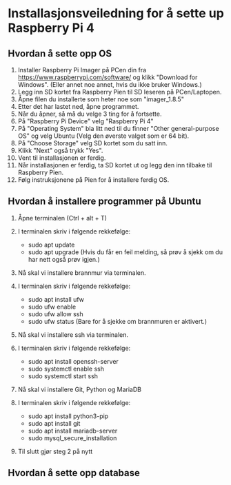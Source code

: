 # Installasjonsveiledning for å sette up Raspberry Pi 4


## Hvordan å sette opp OS

1. Installer Raspberry Pi Imager på PCen din fra https://www.raspberrypi.com/software/ og klikk "Download for Windows". (Eller annet noe annet, hvis du ikke bruker Windows.)
2. Legg inn SD kortet fra Raspberry Pien til SD leseren på PCen/Laptopen.
3. Åpne filen du installerte som heter noe som "imager_1.8.5"
4. Etter det har lastet ned, åpne programmet.
5. Når du åpner, så må du velge 3 ting for å fortsette.
6. På "Raspberry Pi Device" velg "Raspberry Pi 4"
7. På "Operating System" bla litt ned til du finner "Other general-purpose OS" og velg Ubuntu (Velg den øverste valget som er 64 bit).
8. På "Choose Storage" velg SD kortet som du satt inn.
9. Klikk "Next" også trykk "Yes".
10. Vent til installasjonen er ferdig.
11. Når installasjonen er ferdig, ta SD kortet ut og legg den inn tilbake til Raspberry Pien.
12. Følg instruksjonene på Pien for å installere ferdig OS.

## Hvordan å installere programmer på Ubuntu

1. Åpne terminalen (Ctrl + alt + T)
2. I terminalen skriv i følgende rekkefølge:
   - sudo apt update
   - sudo apt upgrade (Hvis du får en feil melding, så prøv å sjekk om du har nett også prøv igjen.)
   
4. Nå skal vi installere brannmur via terminalen.
5. I terminalen skriv i følgende rekkefølge:
   - sudo apt install ufw
   - sudo ufw enable
   - sudo ufw allow ssh
   - sudo ufw status (Bare for å sjekke om brannmuren er aktivert.)

6. Nå skal vi installere ssh via terminalen.
7. I terminalen skriv i følgende rekkefølge:
   - sudo apt install openssh-server
   - sudo systemctl enable ssh
   - sudo systemctl start ssh
  
8. Nå skal vi installere Git, Python og MariaDB
9. I terminalen skriv i følgende rekkefølge:
    - sudo apt install python3-pip
    - sudo apt install git
    - sudo apt install mariadb-server
    - sudo mysql_secure_installation
  
10. Til slutt gjør steg 2 på nytt

## Hvordan å sette opp database

   
   
